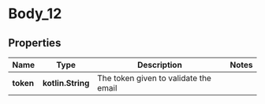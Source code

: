 
# Body_12

## Properties
Name | Type | Description | Notes
------------ | ------------- | ------------- | -------------
**token** | **kotlin.String** | The token given to validate the email | 



